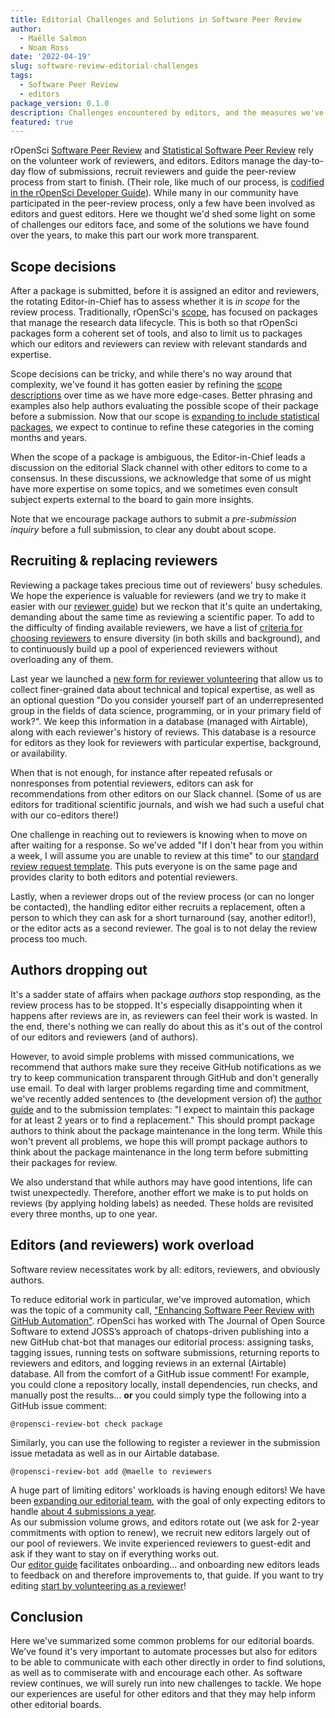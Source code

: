 ```yaml
---
title: Editorial Challenges and Solutions in Software Peer Review 
author:
  - Maëlle Salmon
  - Noam Ross
date: '2022-04-19'
slug: software-review-editorial-challenges
tags:
  - Software Peer Review
  - editors
package_version: 0.1.0
description: Challenges encountered by editors, and the measures we've taken to try to alleviate said problems.
featured: true
---
```


rOpenSci [Software Peer Review](/software-review/) and [Statistical Software Peer Review](/stat-software-review/) rely on the volunteer work of reviewers, and editors.
Editors manage the day-to-day flow of submissions, recruit reviewers and guide the peer-review process from start to finish.  (Their role, like much of our process, is [codified in the rOpenSci Developer Guide](https://devguide.ropensci.org/editorguide.html)).   While many in our community have participated in the peer-review process, only a few have been involved as editors and guest editors. Here we thought we'd shed some light on some of challenges our editors face, and some of the solutions we have found over the years, to make this part our work more transparent.

## Scope decisions 

After a package is submitted, before it is assigned an editor and reviewers, the rotating Editor-in-Chief has to assess whether it is _in scope_ for the review process.  Traditionally, rOpenSci's [scope](https://devguide.ropensci.org/policies.html#aims-and-scope), has focused on packages that manage the research data lifecycle. This is both so that rOpenSci packages form a coherent set of tools, and also to limit us to packages which our editors and reviewers can review with relevant standards and expertise.  

Scope decisions can be tricky, and while there's no way around that complexity, we've found it has gotten easier by refining the [scope descriptions](https://devguide.ropensci.org/policies.html#aims-and-scope) over time as we have  more edge-cases.
Better phrasing and examples also help authors evaluating the possible scope of their package before a submission.  Now that our scope is [expanding to include statistical packages](https://stats-devguide.ropensci.org/overview.html#overview-categories), we expect to continue to refine these categories in the coming months and years.

When the scope of a package is ambiguous, the Editor-in-Chief leads a discussion on the editorial Slack channel with other editors to come to a consensus.
In these discussions, we acknowledge that some of us might have more expertise on some topics, and we sometimes even consult subject experts external to the board to gain more insights.

Note that we encourage package authors to submit a _pre-submission inquiry_ before a full submission, to clear any doubt about scope.

## Recruiting & replacing reviewers

Reviewing a package takes precious time out of reviewers' busy schedules.
We hope the experience is valuable for reviewers (and we try to make it easier with our [reviewer guide](https://devguide.ropensci.org/reviewerguide.html)) but we reckon that it's quite an undertaking, demanding about the same time as reviewing a scientific paper. 
To add to the difficulty of finding available reviewers, we have a list of [criteria for choosing reviewers](https://devguide.ropensci.org/editorguide.html#criteria-for-choosing-a-reviewer) to ensure diversity (in both skills and background), and to continuously build up a pool of experienced reviewers without overloading any of them.

Last year we launched a [new form for reviewer volunteering](/blog/2021/11/18/devguide-0.7.0/#a-new-form-for-volunteer-reviewing) that allow us to collect finer-grained data about technical and topical expertise, as well as an optional question "Do you consider yourself part of an underrepresented group in the fields of data science, programming, or in your primary field of work?".
We keep this information in a database (managed with Airtable), along with each reviewer's history of reviews.  This database is a resource for editors as they look for reviewers with particular expertise, background, or availability.

When that is not enough, for instance after repeated refusals or nonresponses from potential reviewers, editors can ask for recommendations from other editors on our Slack channel. (Some of us are editors for traditional scientific journals, and wish we had such a useful chat with our co-editors there!)

One challenge in reaching out to reviewers is knowing when to move on after waiting for a response.  So we've added "If I don't hear from you within a week, I will assume you are unable to review at this time" to our [standard review request template](https://devguide.ropensci.org/reviewrequesttemplate.html). This puts everyone is on the same page and provides clarity to both editors and potential reviewers.

Lastly, when a reviewer drops out of the review process (or can no longer be contacted),
the handling editor either recruits a replacement, often a person to which they can ask for a short turnaround (say, another editor!), or the editor acts as a second reviewer.
The goal is to not delay the review process too much.

## Authors dropping out

It's a sadder state of affairs when package _authors_ stop responding, as the review process has to be stopped.
It's especially disappointing when it happens after reviews are in, as reviewers can feel their work is wasted.
In the end, there's nothing we can really do about this as it's out of the control of our editors and reviewers (and of authors).

However, to avoid simple problems with missed communications, we recommend that authors make sure they receive GitHub notifications as we try to keep communication transparent through GitHub and don't generally use email. 
To deal with larger problems regarding time and commitment, we've recently added sentences to (the development version of) the [author guide](https://devdevguide.netlify.app/authors-guide.html) and to the submission templates: "I expect to maintain this package for at least 2 years or to find a replacement."
This should prompt package authors to think about the package maintenance in the long term.
While this won't prevent all problems, we hope this will prompt package authors to think about the package maintenance in the long term before submitting their packages for review.

We also understand that while authors may have good intentions, life can twist unexpectedly. 
Therefore, another effort we make is to put holds on reviews (by applying holding labels) as needed. 
These holds are revisited every three months, up to one year.


## Editors (and reviewers) work overload 

Software review necessitates work by all: editors, reviewers, and obviously authors.

To reduce editorial work in particular, we've improved automation, which was the topic of a community call, ["Enhancing Software Peer Review with GitHub Automation"](/commcalls/dec2021-automation/). 
rOpenSci has worked with The Journal of Open Source Software to extend JOSS’s approach of chatops-driven publishing into a new GitHub chat-bot that manages our editorial process: assigning tasks, tagging issues, running tests on software submissions, returning reports to reviewers and editors, and logging reviews in an external (Airtable) database. All from the comfort of a GitHub issue comment!
For example, you could clone a repository locally, install dependencies, run checks, and manually post the   results... **or** you could simply type the following into a GitHub issue comment:

```
@ropensci-review-bot check package
```

Similarly, you can use the following to register a reviewer in the submission issue metadata as well as in our Airtable database.

```
@ropensci-review-bot add @maelle to reviewers
``` 

A huge part of limiting editors' workloads  is having enough editors!  We have been [expanding our editorial team](/tags/editors/), with the goal of only expecting editors to handle [about 4 submissions a year](https://devdevguide.netlify.app/editorguide.html#editors-responsabilities).  
As our submission volume grows, and editors rotate out (we ask for 2-year commitments with option to renew), we recruit new editors largely out of our pool of reviewers.
We invite experienced reviewers to guest-edit and ask if they want to stay on if everything works out.  
Our [editor guide](https://devguide.ropensci.org/editorguide.html) facilitates onboarding... and onboarding new editors leads to feedback on and therefore improvements to, that guide.
If you want to try editing [start by volunteering as a reviewer](/software-reviewer)!

## Conclusion

Here we've summarized some common problems for our editorial boards. 
We've found it's very important to automate processes but also for editors to be able to communicate with each other directly in order to find solutions, as well as to commiserate with and encourage each other.
As software review continues, we will surely run into new challenges to tackle.
We hope our experiences are useful for other editors and that they may help inform other editorial boards.

